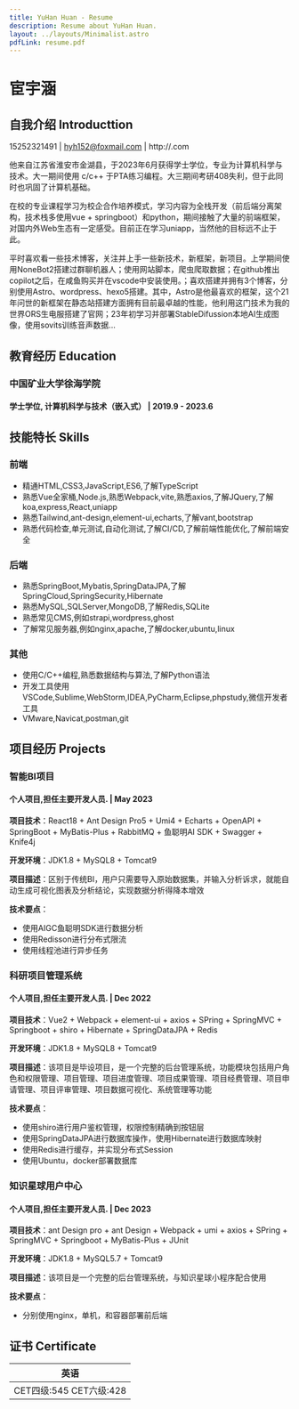 ```yaml
---
title: YuHan Huan - Resume
description: Resume about YuHan Huan.
layout: ../layouts/Minimalist.astro
pdfLink: resume.pdf
---
```


# 宦宇涵

## 自我介绍 Introducttion

15252321491 | hyh152@foxmail.com | http://.com

他来自江苏省淮安市金湖县，于2023年6月获得学士学位，专业为计算机科学与技术。大一期间使用 c/c++ 于PTA练习编程。大三期间考研408失利，但于此同时也巩固了计算机基础。  

在校的专业课程学习为校企合作培养模式，学习内容为全栈开发（前后端分离架构，技术栈多使用vue + springboot）和python，期间接触了大量的前端框架，对国内外Web生态有一定感受。目前正在学习uniapp，当然他的目标远不止于此。   

平时喜欢看一些技术博客，关注并上手一些新技术，新框架，新项目。上学期间使用NoneBot2搭建过群聊机器人；使用网站脚本，爬虫爬取数据；在github推出copilot之后，在咸鱼购买并在vscode中安装使用。；喜欢搭建并拥有3个博客，分别使用Astro、wordpress、hexo5搭建。其中，Astro是他最喜欢的框架，这个21年问世的新框架在静态站搭建方面拥有目前最卓越的性能，他利用这门技术为我的世界ORS生电服搭建了官网；23年初学习并部署StableDifussion本地AI生成图像，使用sovits训练音声数据...

## 教育经历 Education

### 中国矿业大学徐海学院

#### 学士学位, 计算机科学与技术（嵌入式） | 2019.9 - 2023.6

## 技能特长 Skills

### 前端

- 精通HTML,CSS3,JavaScript,ES6,了解TypeScript
- 熟悉Vue全家桶,Node.js,熟悉Webpack,vite,熟悉axios,了解JQuery,了解koa,express,React,uniapp
- 熟悉Tailwind,ant-design,element-ui,echarts,了解vant,bootstrap
- 熟悉代码检查,单元测试,自动化测试,了解CI/CD,了解前端性能优化,了解前端安全

### 后端

- 熟悉SpringBoot,Mybatis,SpringDataJPA,了解SpringCloud,SpringSecurity,Hibernate
- 熟悉MySQL,SQLServer,MongoDB,了解Redis,SQLite
- 熟悉常见CMS,例如strapi,wordpress,ghost
- 了解常见服务器,例如nginx,apache,了解docker,ubuntu,linux

### 其他

- 使用C/C++编程,熟悉数据结构与算法,了解Python语法
- 开发工具使用VSCode,Sublime,WebStorm,IDEA,PyCharm,Eclipse,phpstudy,微信开发者工具
- VMware,Navicat,postman,git

## 项目经历 Projects

### 智能BI项目

#### 个人项目,担任主要开发人员. | May 2023

**项目技术**：React18 + Ant Design Pro5 + Umi4 + Echarts + OpenAPI + SpringBoot + MyBatis-Plus + RabbitMQ + 鱼聪明AI SDK + Swagger + Knife4j

**开发环境**：JDK1.8 + MySQL8 + Tomcat9  


**项目描述**：区别于传统BI，用户只需要导入原始数据集，并输入分析诉求，就能自动生成可视化图表及分析结论，实现数据分析得降本增效


**技术要点**：
- 使用AIGC鱼聪明SDK进行数据分析
- 使用Redisson进行分布式限流
- 使用线程池进行异步任务

### 科研项目管理系统

#### 个人项目,担任主要开发人员. | Dec 2022

**项目技术**：Vue2 + Webpack + element-ui + axios + SPring + SpringMVC + Springboot + shiro + Hibernate + SpringDataJPA + Redis


**开发环境**：JDK1.8 + MySQL8 + Tomcat9  


**项目描述**：该项目是毕设项目，是一个完整的后台管理系统，功能模块包括用户角色和权限管理、项目管理、项目进度管理、项目成果管理、项目经费管理、项目申请管理、项目评审管理、项目数据可视化、系统管理等功能  


**技术要点**：
- 使用shiro进行用户鉴权管理，权限控制精确到按钮层
- 使用SpringDataJPA进行数据库操作，使用Hibernate进行数据库映射
- 使用Redis进行缓存，并实现分布式Session
- 使用Ubuntu，docker部署数据库

### 知识星球用户中心

#### 个人项目,担任主要开发人员. | Dec 2023

**项目技术**：ant Design pro + ant Design + Webpack + umi + axios + SPring + SpringMVC + Springboot + MyBatis-Plus + JUnit

**开发环境**：JDK1.8 + MySQL5.7 + Tomcat9  

**项目描述**：该项目是一个完整的后台管理系统，与知识星球小程序配合使用

**技术要点**：
- 分别使用nginx，单机，和容器部署前后端

## 证书 Certificate

| 英语        |
| -------------- |
| CET四级:545 CET六级:428 |
